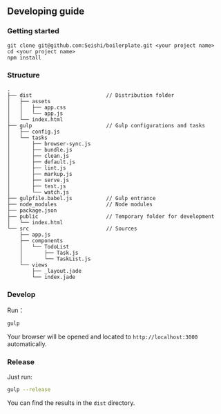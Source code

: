## Developing guide

### Getting started

```
git clone git@github.com:Seishi/boilerplate.git <your project name>
cd <your project name>
npm install
```

### Structure

```
.
├── dist                        // Distribution folder
│   ├── assets
│   │   ├── app.css
│   │   └── app.js
│   └── index.html
├── gulp                        // Gulp configurations and tasks
│   ├── config.js
│   └── tasks
│       ├── browser-sync.js
│       ├── bundle.js
│       ├── clean.js
│       ├── default.js
│       ├── lint.js
│       ├── markup.js
│       ├── serve.js
│       ├── test.js
│       └── watch.js
├── gulpfile.babel.js           // Gulp entrance
├── node_modules                // Node modules
├── package.json
├── public                      // Temporary folder for development
│   └── index.html
└── src                         // Sources
    ├── app.js
    ├── components
    │   └── TodoList
    │       ├── Task.js
    │       └── TaskList.js
    └── views
        ├── _layout.jade
        └── index.jade
```

### Develop

Run：

```bash
gulp
```

Your browser will be opened and located to `http://localhost:3000` automatically.

### Release

Just run:

```bash
gulp --release
```

You can find the results in the `dist` directory.
